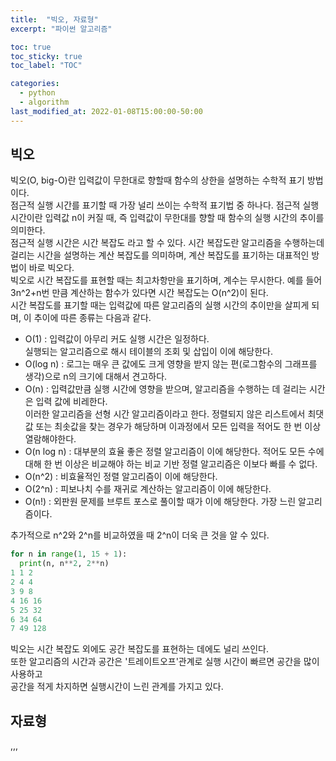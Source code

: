 ```yaml
---
title:  "빅오, 자료형"
excerpt: "파이썬 알고리즘"

toc: true
toc_sticky: true
toc_label: "TOC"

categories:
  - python
  - algorithm
last_modified_at: 2022-01-08T15:00:00-50:00
---
```


## 빅오
빅오(O, big-O)란 입력값이 무한대로 향할때 함수의 상한을 설명하는 수학적 표기 방법이다.  
점근적 실행 시간를 표기할 때 가장 널리 쓰이는 수학적 표기법 중 하나다.
점근적 실행 시간이란 입력값 n이 커질 때, 즉 입력값이 무한대를 향할 때 함수의 실행 시간의 추이를 의미한다.  
점근적 실행 시간은 시간 복잡도 라고 할 수 있다.
시간 복잡도란 알고리즘을 수행하는데 걸리는 시간을 설명하는 계산 복잡도를 의미하며, 계산 복잡도를 표기하는 대표적인 방법이 바로 빅오다.  
빅오로 시간 복잡도를 표현할 때는 최고차항만을 표기하며, 계수는 무시한다.
예를 들어 3n^2+n번 만큼 계산하는 함수가 있다면 시간 복잡도는 O(n^2)이 된다.  
시간 복잡도를 표기할 때는 입력값에 따른 알고리즘의 실행 시간의 추이만을 살피게 되며, 이 추이에 따른 종류는 다음과 같다.  
* O(1) : 입력값이 아무리 커도 실행 시간은 일정하다.  
실행되는 알고리즘으로 해시 테이블의 조회 및 삽입이 이에 해당한다.
* O(log n) : 로그는 매우 큰 값에도 크게 영향을 받지 않는 편(로그함수의 그래프를 생각)으로 n의 크기에 대해서 견고하다.
* O(n) : 입력값만큼 실행 시간에 영향을 받으며, 알고리즘을 수행하는 데 걸리는 시간은 입력 값에 비레한다.  
이러한 알고리즘을 선형 시간 알고리즘이라고 한다.
정렬되지 않은 리스트에서 최댓값 또는 최솟값을 찾는 경우가 해당하며 이과정에서 모든 입력을 적어도 한 번 이상 열람해야한다.
* O(n log n) : 대부분의 효율 좋은 정렬 알고리즘이 이에 해당한다. 적어도 모든 수에 대해 한 번 이상은 비교해야 하는 비교 기반 정렬 알고리즘은 이보다 빠를 수 없다.
* O(n^2) : 비효율적인 정렬 알고리즘이 이에 해당한다.
* O(2^n) : 피보나치 수를 재귀로 계산하는 알고리즘이 이에 해당한다.
* O(n!) : 외판원 문제를 브루트 포스로 풀이할 때가 이에 해당한다. 가장 느린 알고리즘이다.  

추가적으로  n^2와 2^n를 비교하였을 때 2^n이 더욱 큰 것을 알 수 있다.
```python
for n in range(1, 15 + 1):
  print(n, n**2, 2**n)
1 1 2
2 4 4
3 9 8
4 16 16
5 25 32
6 34 64
7 49 128
```
빅오는 시간 복잡도 외에도 공간 복잡도를 표현하는 데에도 널리 쓰인다.  
또한 알고리즘의 시간과 공간은 '트레이트오프'관계로 
실행 시간이 빠르면 공간을 많이 사용하고  
공간을 적게 차지하면 실행시간이 느린 관계를 가지고 있다.
## 자료형
,,,
